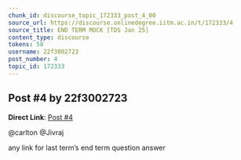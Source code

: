 ```yaml
---
chunk_id: discourse_topic_172333_post_4_00
source_url: https://discourse.onlinedegree.iitm.ac.in/t/172333/4
source_title: END TERM MOCK [TDS Jan 25]
content_type: discourse
tokens: 58
username: 22f3002723
post_number: 4
topic_id: 172333
---
```


## Post #4 by 22f3002723

**Direct Link**: [Post #4](https://discourse.onlinedegree.iitm.ac.in/t/172333/4)

@carlton @Jivraj

any link for last term’s end term question answer
